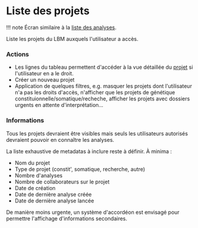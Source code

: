 # Liste des projets

!!! note
    Écran similaire à la [liste des analyses](./list-analyses.md).

Liste les projets du LBM auxquels l'utilisateur a accès.  

### Actions
- Les lignes du tableau permettent d'accéder à la vue détaillée du [projet](./details-project.md) si l'utilisateur en a le droit.
- Créer un nouveau projet
- Application de quelques filtres, e.g. masquer les projets dont l'utilisateur n'a pas les droits d'accès, n'afficher que les projets de génétique constituionnelle/somatique/recheche, afficher les projets avec dossiers urgents en attente d'interprétation…

### Informations
Tous les projets devraient être visibles mais seuls les utilisateurs autorisés devraient pouvoir en connaître les analyses.

La liste exhaustive de metadatas à inclure reste à définir. À minima :  

- Nom du projet
- Type de projet (constit', somatique, recherche, autre)
- Nombre d'analyses
- Nombre de collaborateurs sur le projet
- Date de création
- Date de dernière analyse créée
- Date de dernière analyse lancée

De manière moins urgente, un système d'accordéon est envisagé pour permettre l'affichage d'informations secondaires.